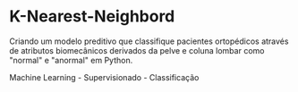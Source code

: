 # K-Nearest-Neighbord

Criando um modelo preditivo que classifique pacientes ortopédicos através de atributos biomecânicos derivados da pelve e coluna lombar como "normal" e "anormal" em Python.

Machine Learning - Supervisionado - Classificação

